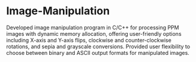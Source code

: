 # Image-Manipulation
Developed image manipulation program in C/C++ for processing PPM images with dynamic memory allocation, offering user-friendly options 
including X-axis and Y-axis flips, clockwise and counter-clockwise rotations, and sepia and grayscale conversions. 
Provided user flexibility to choose between binary and ASCII output formats for manipulated images.
